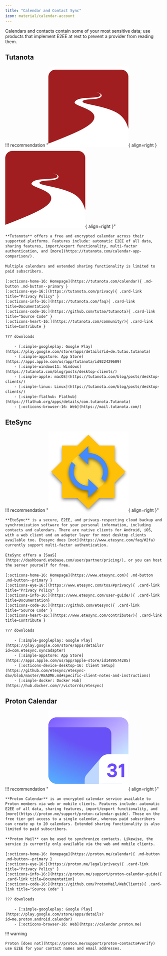 ```yaml
---
title: "Calendar and Contact Sync"
icon: material/calendar-account
---
```

Calendars and contacts contain some of your most sensitive data; use products that implement E2EE at rest to prevent a provider from reading them.

## Tutanota

!!! recommendation "![Tutanota logo](assets/img/calendar-contacts/tutanota.svg#only-light){ align=right }![Tutanota logo](assets/img/calendar-contacts/tutanota-dark.svg#only-dark){ align=right }"

    **Tutanota** offers a free and encrypted calendar across their supported platforms. Features include: automatic E2EE of all data, sharing features, import/export functionality, multi-factor authentication, and [more](https://tutanota.com/calendar-app-comparison/).

    Multiple calendars and extended sharing functionality is limited to paid subscribers.

    [:octicons-home-16: Homepage](https://tutanota.com/calendar){ .md-button .md-button--primary }
    [:octicons-eye-16:](https://tutanota.com/privacy){ .card-link title="Privacy Policy" }
    [:octicons-info-16:](https://tutanota.com/faq){ .card-link title=Documentation}
    [:octicons-code-16:](https://github.com/tutao/tutanota){ .card-link title="Source Code" }
    [:octicons-heart-16:](https://tutanota.com/community/){ .card-link title=Contribute }

    ??? downloads

        - [:simple-googleplay: Google Play](https://play.google.com/store/apps/details?id=de.tutao.tutanota)
        - [:simple-appstore: App Store](https://apps.apple.com/us/app/tutanota/id922429609)
        - [:simple-windows11: Windows](https://tutanota.com/blog/posts/desktop-clients/)
        - [:simple-apple: macOS](https://tutanota.com/blog/posts/desktop-clients/)
        - [:simple-linux: Linux](https://tutanota.com/blog/posts/desktop-clients/)
        - [:simple-flathub: Flathub](https://flathub.org/apps/details/com.tutanota.Tutanota)
        - [:octicons-browser-16: Web](https://mail.tutanota.com/)

## EteSync

!!! recommendation "![EteSync logo](assets/img/calendar-contacts/etesync.svg){ align=right }"

    **EteSync** is a secure, E2EE, and privacy-respecting cloud backup and synchronization software for your personal information, including contacts and calendars. There are native clients for Android, iOS, with a web client and an adapter layer for most desktop clients available too. Etesync does [not](https://www.etesync.com/faq/#2fa) currently support multi-factor authentication.

    EteSync offers a [SaaS](https://dashboard.etebase.com/user/partner/pricing/), or you can host the server yourself for free.

    [:octicons-home-16: Homepage](https://www.etesync.com){ .md-button .md-button--primary }
    [:octicons-eye-16:](https://www.etesync.com/tos/#privacy){ .card-link title="Privacy Policy" }
    [:octicons-info-16:](https://www.etesync.com/user-guide/){ .card-link title=Documentation}
    [:octicons-code-16:](https://github.com/etesync){ .card-link title="Source Code" }
    [:octicons-heart-16:](https://www.etesync.com/contribute/){ .card-link title=Contribute }

    ??? downloads

        - [:simple-googleplay: Google Play](https://play.google.com/store/apps/details?id=com.etesync.syncadapter)
        - [:simple-appstore: App Store](https://apps.apple.com/us/app/apple-store/id1489574285)
        - [:octicons-device-desktop-16: Client Setup](https://github.com/etesync/etesync-dav/blob/master/README.md#specific-client-notes-and-instructions)
        - [:simple-docker: Docker Hub](https://hub.docker.com/r/victorrds/etesync)

## Proton Calendar

!!! recommendation "![Proton](assets/img/calendar-contacts/proton-calendar.svg){ align=right }"

    **Proton Calendar** is an encrypted calendar service available to Proton members via web or mobile clients. Features include: automatic E2EE of all data, sharing features, import/export functionality, and [more](https://proton.me/support/proton-calendar-guide). Those on the free tier get access to a single calendar, whereas paid subscribers can create up to 20 calendars. Extended sharing functionality is also limited to paid subscribers.

    **Proton Mail** can be used to synchronize contacts. Likewise, the service is currently only available via the web and mobile clients.

    [:octicons-home-16: Homepage](https://proton.me/calendar){ .md-button .md-button--primary }
    [:octicons-eye-16:](https://proton.me/legal/privacy){ .card-link title="Privacy Policy" }
    [:octicons-info-16:](https://proton.me/support/proton-calendar-guide){ .card-link title=Documentation}
    [:octicons-code-16:](https://github.com/ProtonMail/WebClients){ .card-link title="Source Code" }

    ??? downloads

        - [:simple-googleplay: Google Play](https://play.google.com/store/apps/details?id=me.proton.android.calendar)
        - [:octicons-browser-16: Web](https://calendar.proton.me)

!!! warning

    Proton [does not](https://proton.me/support/proton-contacts#verify) use E2EE for your contact names and email addresses.

